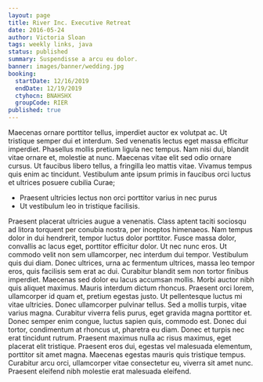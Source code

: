 ```yaml
---
layout: page
title: River Inc. Executive Retreat
date: 2016-05-24
author: Victoria Sloan
tags: weekly links, java
status: published
summary: Suspendisse a arcu eu dolor.
banner: images/banner/wedding.jpg
booking:
  startDate: 12/16/2019
  endDate: 12/19/2019
  ctyhocn: BNAHSHX
  groupCode: RIER
published: true
---
```

Maecenas ornare porttitor tellus, imperdiet auctor ex volutpat ac. Ut tristique semper dui et interdum. Sed venenatis lectus eget massa efficitur imperdiet. Phasellus mollis pretium ligula nec tempus. Nam nisi dui, blandit vitae ornare et, molestie at nunc. Maecenas vitae elit sed odio ornare cursus. Ut faucibus libero tellus, a fringilla leo mattis vitae. Vivamus tempus quis enim ac tincidunt. Vestibulum ante ipsum primis in faucibus orci luctus et ultrices posuere cubilia Curae;

* Praesent ultricies lectus non orci porttitor varius in nec purus
* Ut vestibulum leo in tristique facilisis.

Praesent placerat ultricies augue a venenatis. Class aptent taciti sociosqu ad litora torquent per conubia nostra, per inceptos himenaeos. Nam tempus dolor in dui hendrerit, tempor luctus dolor porttitor. Fusce massa dolor, convallis ac lacus eget, porttitor efficitur dolor. Ut nec nunc eros. Ut commodo velit non sem ullamcorper, nec interdum dui tempor. Vestibulum quis dui diam. Donec ultrices, urna ac fermentum ultrices, massa leo tempor eros, quis facilisis sem erat ac dui. Curabitur blandit sem non tortor finibus imperdiet. Maecenas sed dolor eu lacus accumsan mollis. Morbi auctor nibh quis aliquet maximus. Mauris interdum dictum rhoncus. Praesent orci lorem, ullamcorper id quam et, pretium egestas justo. Ut pellentesque luctus mi vitae ultricies. Donec ullamcorper pulvinar tellus. Sed a mollis turpis, vitae varius magna.
Curabitur viverra felis purus, eget gravida magna porttitor et. Donec semper enim congue, luctus sapien quis, commodo est. Donec dui tortor, condimentum at rhoncus ut, pharetra eu diam. Donec et turpis nec erat tincidunt rutrum. Praesent maximus nulla ac risus maximus, eget placerat elit tristique. Praesent eros dui, egestas vel malesuada elementum, porttitor sit amet magna. Maecenas egestas mauris quis tristique tempus. Curabitur arcu orci, ullamcorper vitae consectetur eu, viverra sit amet nunc. Praesent eleifend nibh molestie erat malesuada eleifend.
